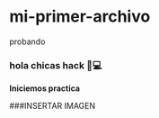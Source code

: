 # mi-primer-archivo
probando


### hola chicas hack 👸💻

**Iniciemos practica**


###INSERTAR IMAGEN 


